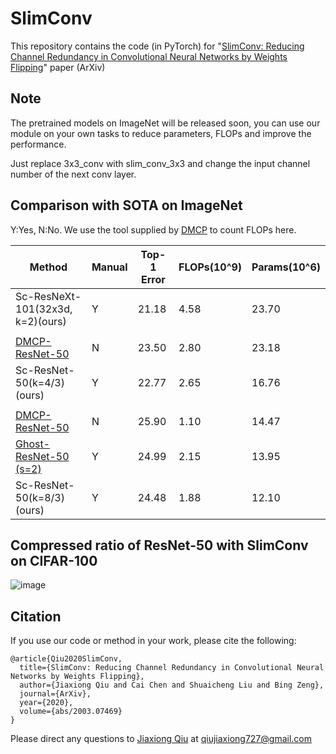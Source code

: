 # SlimConv
This repository contains the code (in PyTorch) for "[SlimConv: Reducing Channel Redundancy in Convolutional Neural Networks by Weights Flipping](https://arxiv.org/pdf/2003.07469.pdf)" paper (ArXiv)

## Note
The pretrained models on ImageNet will be released soon, you can use our module on your own tasks to reduce parameters, FLOPs and improve the performance. 

Just replace 3x3_conv with slim_conv_3x3 and change the input channel number of the next conv layer.

## Comparison with SOTA on ImageNet
Y:Yes, N:No. We use the tool supplied by [DMCP](https://github.com/Zx55/dmcp) to count FLOPs here.

|    Method                        | Manual |    Top-1 Error    |    FLOPs(10^9)    |    Params(10^6)    |
|----------------------------------|--------|-------------------|-------------------|--------------------|
| Sc-ResNeXt-101(32x3d, k=2)(ours) |  Y     |    21.18          |    4.58           |    23.70           |
|                                  |        |                   |                   |                    |
| [DMCP-ResNet-50](http://openaccess.thecvf.com/content_CVPR_2020/papers/Guo_DMCP_Differentiable_Markov_Channel_Pruning_for_Neural_Networks_CVPR_2020_paper.pdf)                   |  N     |    23.50          |    2.80           |    23.18           |
| Sc-ResNet-50(k=4/3)(ours)        |  Y     |    22.77          |    2.65           |    16.76           |
|                                  |        |                   |                   |                    |
| [DMCP-ResNet-50](http://openaccess.thecvf.com/content_CVPR_2020/papers/Guo_DMCP_Differentiable_Markov_Channel_Pruning_for_Neural_Networks_CVPR_2020_paper.pdf)                   |  N     |    25.90          |    1.10           |    14.47           |
| [Ghost-ResNet-50 (s=2)](http://openaccess.thecvf.com/content_CVPR_2020/papers/Han_GhostNet_More_Features_From_Cheap_Operations_CVPR_2020_paper.pdf)            |  Y     |    24.99          |    2.15           |    13.95           |
| Sc-ResNet-50(k=8/3)(ours)        |  Y     |    24.48          |    1.88           |    12.10           |

## Compressed ratio of ResNet-50 with SlimConv on CIFAR-100
![image](https://docs.google.com/viewer?url=https://github.com/JiaxiongQ/SlimConv/blob/master/images_for_readme/compress.pdf)

## Citation 
If you use our code or method in your work, please cite the following:
```
@article{Qiu2020SlimConv,
  title={SlimConv: Reducing Channel Redundancy in Convolutional Neural Networks by Weights Flipping},
  author={Jiaxiong Qiu and Cai Chen and Shuaicheng Liu and Bing Zeng},
  journal={ArXiv},
  year={2020},
  volume={abs/2003.07469}
}
```
Please direct any questions to [Jiaxiong Qiu](https://jiaxiongq.github.io/) at qiujiaxiong727@gmail.com



